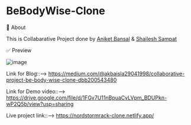 # BeBodyWise-Clone

🎯 About

This is Collabarative Project done by <a href="https://github.com/Aniket-bansal" target="_blank">Aniket Bansal</a>  &  <a href="https://github.com/shaileshwebdeveloper" target="_blank">Shailesh Sampat</a> 

✅ Preview 

![image](https://user-images.githubusercontent.com/91751062/191095677-569d0cef-4f79-4374-b9e0-85f51efbabdd.png)


Link for Blog::-->
https://medium.com/@akbaisla29041998/collaborative-project-be-body-wise-clone-dbb200543480

Link for Demo video::-->
https://drive.google.com/file/d/1FGv7U11nBpuaCvLVpm_BDUPkn-wP2Q5b/view?usp=sharing

Live project link::-->  https://nordstormrack-clone.netlify.app/ 
